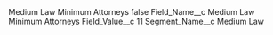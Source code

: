 <?xml version="1.0" encoding="UTF-8"?>
<CustomMetadata xmlns="http://soap.sforce.com/2006/04/metadata" xmlns:xsi="http://www.w3.org/2001/XMLSchema-instance" xmlns:xsd="http://www.w3.org/2001/XMLSchema">
    <label>Medium Law Minimum Attorneys</label>
    <protected>false</protected>
    <values>
        <field>Field_Name__c</field>
        <value xsi:type="xsd:string">Medium Law Minimum Attorneys</value>
    </values>
    <values>
        <field>Field_Value__c</field>
        <value xsi:type="xsd:string">11</value>
    </values>
    <values>
        <field>Segment_Name__c</field>
        <value xsi:type="xsd:string">Medium Law</value>
    </values>
</CustomMetadata>
